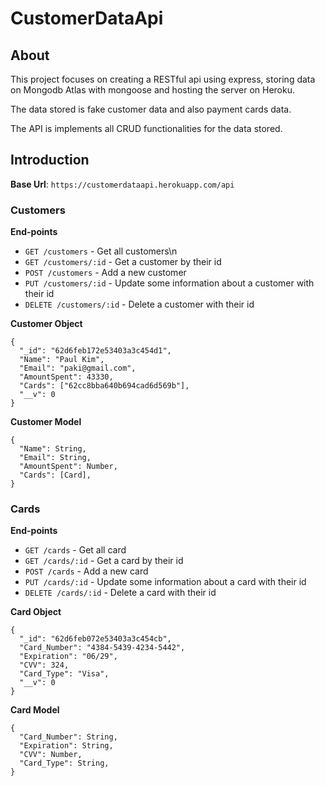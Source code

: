 # CustomerDataApi

## **About**

This project focuses on creating a RESTful api using express, storing data on Mongodb Atlas with mongoose and hosting the server on Heroku.

The data stored is fake customer data and also payment cards data.

The API is implements all CRUD functionalities for the data stored.

## **Introduction**

**Base Url**: `https://customerdataapi.herokuapp.com/api`

### **Customers**

**End-points**

- `GET /customers` - Get all customers\n
- `GET /customers/:id` - Get a customer by their id
- `POST /customers` - Add a new customer
- `PUT /customers/:id` - Update some information about a customer with their id
- `DELETE /customers/:id` - Delete a customer with their id

**Customer Object**
```
{
  "_id": "62d6feb172e53403a3c454d1",
  "Name": "Paul Kim",
  "Email": "paki@gmail.com",
  "AmountSpent": 43330,
  "Cards": ["62cc8bba640b694cad6d569b"],
  "__v": 0
}
```

**Customer Model**
```
{
  "Name": String,
  "Email": String,
  "AmountSpent": Number,
  "Cards": [Card],
}
```

### **Cards**

**End-points**

- `GET /cards` - Get all card
- `GET /cards/:id` - Get a card by their id
- `POST /cards` - Add a new card
- `PUT /cards/:id` - Update some information about a card with their id
- `DELETE /cards/:id` - Delete a card with their id

**Card Object**
```
{
  "_id": "62d6feb072e53403a3c454cb",
  "Card_Number": "4384-5439-4234-5442",
  "Expiration": "06/29",
  "CVV": 324,
  "Card_Type": "Visa",
  "__v": 0
}
```

**Card Model**
```
{
  "Card_Number": String,
  "Expiration": String,
  "CVV": Number,
  "Card_Type": String,
}
```
